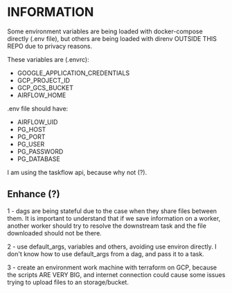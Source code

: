 

# INFORMATION

Some environment variables are being loaded with docker-compose directly (.env file), but others are being loaded with direnv OUTSIDE THIS REPO due to privacy reasons.

These variables are (.envrc): 
- GOOGLE_APPLICATION_CREDENTIALS
- GCP_PROJECT_ID
- GCP_GCS_BUCKET
- AIRFLOW_HOME

.env file should have: 
- AIRFLOW_UID
- PG_HOST
- PG_PORT
- PG_USER
- PG_PASSWORD
- PG_DATABASE

I am using the taskflow api, because why not (?).


## Enhance (?)

1 - dags are being stateful due to the case when they share files between them. 
It is important to understand that if we save information on a worker, another worker should try to resolve the downstream task and the file downloaded should not be there.

2 - use default_args, variables and others, avoiding use environ directly.
I don't know how to use default_args from a dag, and pass it to a task.

3 - create an environment work machine with terraform on GCP, because the scripts ARE VERY BIG, and internet connection could cause some issues trying to upload files to an storage/bucket.
